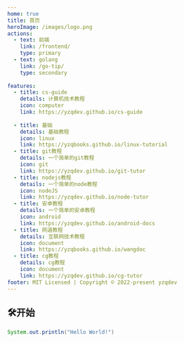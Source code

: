 ```yaml
---
home: true
title: 首页
heroImage: /images/logo.png
actions:
  - text: 前端
    link: /frontend/
    type: primary
  - text: golang
    link: /go-tip/
    type: secondary
   
features:
  - title: cs-guide
    details: 计算机技术教程
    icon: computer
    link: https://yzqdev.github.io/cs-guide
 
  - title: 基础
    details: 基础教程
    icon: linux
    link: https://yzqbooks.github.io/linux-tutorial
  - title: git教程
    details: 一个简单的git教程
    icon: git
    link: https://yzqdev.github.io/git-tutor  
  - title: nodejs教程
    details: 一个简单的node教程
    icon: nodeJS
    link: https://yzqdev.github.io/node-tutor  
  - title: 安卓教程
    details: 一个简单的安卓教程
    icon: android
    link: https://yzqdev.github.io/android-docs
  - title: 网道教程
    details: 互联网技术教程
    icon: document
    link: https://yzqbooks.github.io/wangdoc
  - title: cg教程
    details: cg教程
    icon: document
    link: https://yzqdev.github.io/cg-tutor
footer: MIT Licensed | Copyright © 2022-present yzqdev
---
```

## 🛠开始

```java
System.out.println("Hello World!")
```
